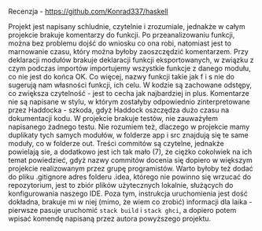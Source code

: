 Recenzja - https://github.com/Konrad337/haskell

Projekt jest napisany schludnie, czytelnie i zrozumiale, jednakże w całym projekcie brakuje komentarzy do funkcji. Po przeanalizowaniu funkcji, można bez problemu dojść do wniosku co ona robi, natomiast jest to marnowanie czasu, który można byłoby zaoszczędzić komentarzem. Przy deklaracji modułów brakuje deklaracji funkcji eksportowanych, w związku z czym podczas importów importujemy wszystkie funkcje z danego modułu, co nie jest do końca OK. Co więcej, nazwy funkcji takie jak f i s nie do
sugerują nam własności funkcji, ich celu. W kodzie są zachowane odstępy, co zwiększa czytelność - jest to cecha jak najbardziej in plus.
Komentarze nie są napisane w stylu, w którym zostałyby odpowiednio zinterpretowane przez Haddocka - szkoda, gdyż Haddock oszczędza dużo czasu na dokumentacji kodu.
W projekcie brakuje testów, nie zauważyłem napisanego żadnego testu.
Nie rozumiem też, dlaczego w projekcie mamy duplikaty tych samych modułów, w folderze app i src znajdują się te same moduły, co w folderze out.
Treści commitów są czytelne, jednakże powielają sie, a dodatkowo jest ich tak mało (7), że ciężko cokolwiek na ich temat powiedzieć, gdyż nazwy commitów docenia się dopiero w większym projekcie realizowanym przez grupę programistów.
Warto byłoby też dodać do pliku .gitignore adres folderu .idea, którego nie powinno się wrzucać do repozytorium, jest to zbiór plików użytecznych lokalnie, służących do konfigurowania naszego IDE.
Poza tym, instrukcja uruchomienia jest dość dokładna, brakuje mi w niej (mimo, że wiem co zrobić) informacji dla laika - pierwsze pasuje uruchomić `stack build` i `stack ghci`, a dopiero potem wpisać komendę napisaną przez autora powyższego projektu.
